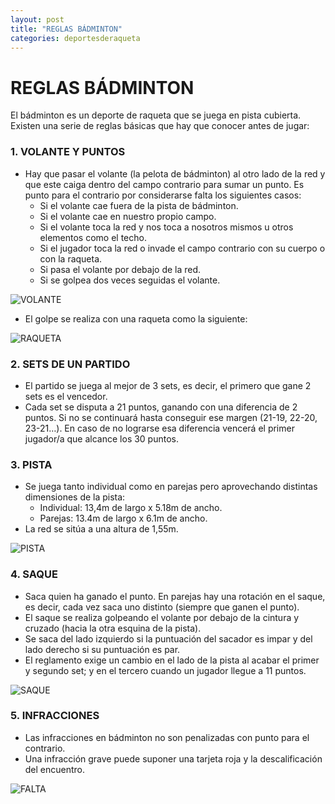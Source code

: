```yaml
---
layout: post
title: "REGLAS BÁDMINTON"
categories: deportesderaqueta
---
```


# REGLAS BÁDMINTON

El bádminton es un deporte de raqueta que se juega en pista cubierta. Existen una serie de reglas básicas que hay que conocer antes de jugar:

### 1. VOLANTE Y PUNTOS

- Hay que pasar el volante (la pelota de bádminton) al otro lado de la red y que este caiga dentro del campo contrario para sumar un punto. Es punto para el contrario por considerarse falta los siguientes casos:
  - Si el volante cae fuera de la pista de bádminton.
  - Si el volante cae en nuestro propio campo.
  - Si el volante toca la red y nos toca a nosotros mismos u otros elementos como el techo.
  - Si el jugador toca la red o invade el campo contrario con su cuerpo o con la raqueta.
  - Si pasa el volante por debajo de la red.
  - Si se golpea dos veces seguidas el volante.

![VOLANTE](https://danieledufis.github.io/images_text/badminton_volante.jpg)

- El golpe se realiza con una raqueta como la siguiente:

![RAQUETA](https://danieledufis.github.ior/images_text/badminton_raqueta.jpg)

### 2. SETS DE UN PARTIDO

- El partido se juega al mejor de 3 sets, es decir, el primero que gane 2 sets es el vencedor.
- Cada set se disputa a 21 puntos, ganando con una diferencia de 2 puntos. Si no se continuará hasta conseguir ese margen (21-19, 22-20, 23-21…). En caso de no lograrse esa diferencia vencerá el primer jugador/a que alcance los 30 puntos.

### 3. PISTA

- Se juega tanto individual como en parejas pero aprovechando distintas dimensiones de la pista:
  - Individual: 13,4m de largo x 5.18m de ancho.
  - Parejas: 13.4m de largo x 6.1m de ancho.
- La red se sitúa a una altura de 1,55m.

![PISTA](https://danieledufis.github.io/images_text/badminton_pista.jpg)

### 4. SAQUE

- Saca quien ha ganado el punto. En parejas hay una rotación en el saque, es decir, cada vez saca uno distinto (siempre que ganen el punto).
- El saque se realiza golpeando el volante por debajo de la cintura y cruzado (hacia la otra esquina de la pista).
- Se saca del lado izquierdo si la puntuación del sacador es impar y del lado derecho si su puntuación es par.
- El reglamento exige un cambio en el lado de la pista al acabar el primer y segundo set; y en el tercero cuando un jugador llegue a 11 puntos.

![SAQUE](https://danieledufis.github.io/images_text/badminton_saque.jpg)

### 5. INFRACCIONES

- Las infracciones en bádminton no son penalizadas con punto para el contrario.
- Una infracción grave puede suponer una tarjeta roja y la descalificación del encuentro.

![FALTA](https://danieledufis.github.io/images_text/badminton_faltas.jpg)
